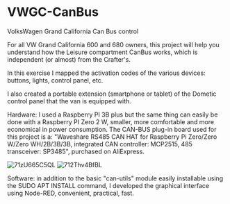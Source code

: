 # VWGC-CanBus
VolksWagen Grand California Can Bus control

For all VW Grand California 600 and 680 owners, this project will help you understand how the Leisure compartment CanBus works, which is independent (or almost) from the Crafter's.

In this exercise I mapped the activation codes of the various devices: buttons, lights, control panel, etc.

I also created a portable extension (smartphone or tablet) of the Dometic control panel that the van is equipped with.

Hardware: I used a Raspberry PI 3B plus but the same thing can easily be done with a Raspberry PI Zero 2 W, smaller, more comfortable and more economical in power consumption.
The CAN-BUS plug-in board used for this project is a: "Waveshare RS485 CAN HAT for Raspberry Pi Zero/Zero W/Zero WH/2B/3B/3B, integrated CAN controller: MCP2515, 485 transceiver: SP3485", purchased on AliExpress.

![71zU665C5QL](https://github.com/user-attachments/assets/69e259d7-0d23-4f9c-8c85-0adf21cbc9ba)
![712Thv4BfBL](https://github.com/user-attachments/assets/836959f0-23bf-4912-a74c-60e0c929d72c)


Software: in addition to the basic "can-utils" module easily installable using the SUDO APT INSTALL command, I developed the graphical interface using Node-RED, convenient, practical, fast.
